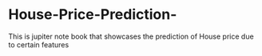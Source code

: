 # House-Price-Prediction-
This is jupiter note book that showcases the prediction of House price due to certain features

